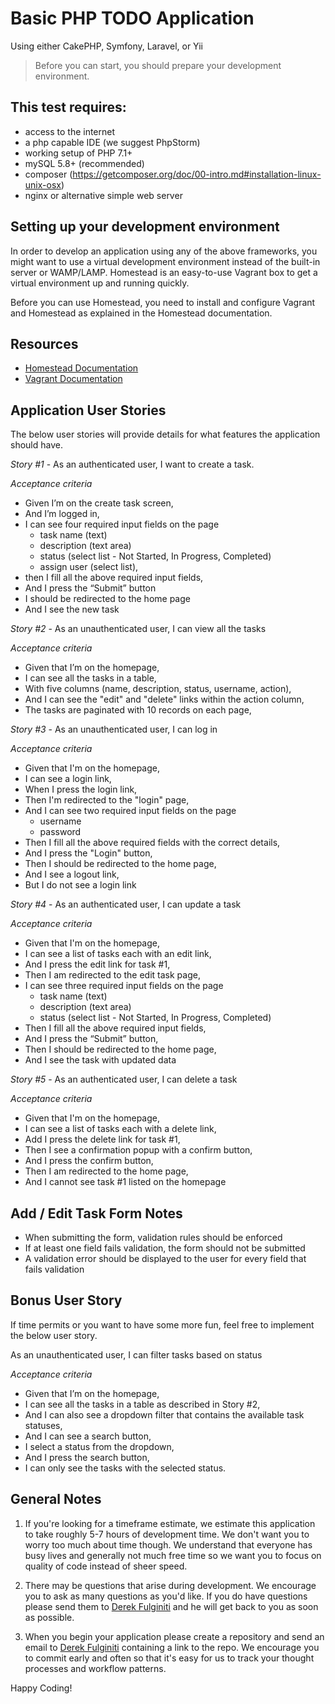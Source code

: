 # Basic PHP TODO Application

Using either CakePHP, Symfony, Laravel, or Yii

> Before you can start, you should prepare your development environment.

## This test requires:

- access to the internet
- a php capable IDE (we suggest PhpStorm)
- working setup of PHP 7.1+
- mySQL 5.8+ (recommended)
- composer (https://getcomposer.org/doc/00-intro.md#installation-linux-unix-osx)
- nginx or alternative simple web server

## Setting up your development environment

In order to develop an application using any of the above frameworks, you might want to use a virtual development environment instead of the built-in server or WAMP/LAMP. Homestead is an easy-to-use Vagrant box to get a virtual environment up and running quickly.

Before you can use Homestead, you need to install and configure Vagrant and Homestead as explained in the Homestead documentation.

## Resources

- [Homestead Documentation](https://laravel.com/docs/5.8/homestead)
- [Vagrant Documentation](https://www.vagrantup.com/)

## Application User Stories

The below user stories will provide details for what features the application should have.

*Story #1* - As an authenticated user, I want to create a task.

*Acceptance criteria*

- Given I’m on the create task screen,
- And I’m logged in,
- I can see four required input fields on the page
  - task name (text)
  - description (text area)
  - status (select list - Not Started, In Progress, Completed)
  - assign user (select list),
- then I fill all the above required input fields,
- And I press the “Submit” button
- I should be redirected to the home page
- And I see the new task


*Story #2* - As an unauthenticated user, I can view all the tasks

*Acceptance criteria*

- Given that I’m on the homepage,
- I can see all the tasks in a table,
- With five columns (name, description, status, username, action),
- And I can see the "edit" and "delete" links within the action column,
- The tasks are paginated with 10 records on each page,

*Story #3* - As an unauthenticated user, I can log in

*Acceptance criteria*

- Given that I'm on the homepage,
- I can see a login link,
- When I press the login link, 
- Then I'm redirected to the "login" page,
- And I can see two required input fields on the page
  - username
  - password
- Then I fill all the above required fields with the correct details,
- And I press the "Login" button,
- Then I should be redirected to the home page,
- And I see a logout link,
- But I do not see a login link

*Story #4* - As an authenticated user, I can update a task

*Acceptance criteria*

- Given that I'm on the homepage,
- I can see a list of tasks each with an edit link,
- And I press the edit link for task #1,
- Then I am redirected to the edit task page,
- I can see three required input fields on the page
  - task name (text)
  - description (text area)
  - status (select list - Not Started, In Progress, Completed)
- Then I fill all the above required input fields,
- And I press the “Submit” button,
- Then I should be redirected to the home page,
- And I see the task with updated data

*Story #5* - As an authenticated user, I can delete a task

*Acceptance criteria*

- Given that I'm on the homepage,
- I can see a list of tasks each with a delete link,
- Add I press the delete link for task #1,
- Then I see a confirmation popup with a confirm button,
- And I press the confirm button,
- Then I am redirected to the home page,
- And I cannot see task #1 listed on the homepage

## Add / Edit Task Form Notes
- When submitting the form, validation rules should be enforced
- If at least one field fails validation, the form should not be submitted
- A validation error should be displayed to the user for every field that fails validation

## Bonus User Story

If time permits or you want to have some more fun, feel free to implement the below user story.

As an unauthenticated user, I can filter tasks based on status

*Acceptance criteria*

- Given that I’m on the homepage,
- I can see all the tasks in a table as described in Story #2,
- And I can also see a dropdown filter that contains the available task statuses,
- And I can see a search button,
- I select a status from the dropdown,
- And I press the search button,
- I can only see the tasks with the selected status.

## General Notes
1) If you're looking for a timeframe estimate, we estimate this application to take roughly 5-7 hours of development time. We don't want you to worry too much about time though. We understand that everyone has busy lives and generally not much free time so we want you to focus on quality of code instead of sheer speed.

2) There may be questions that arise during development. We encourage you to ask as many questions as you'd like. If you do have questions please send them to [Derek Fulginiti](mailto:dfulginiti@harborcompliance.com) and he will get back to you as soon as possible.

3) When you begin your application please create a repository and send an email to [Derek Fulginiti](mailto:dfulginiti@harborcompliance.com) containing a link to the repo. We encourage you to commit early and often so that it's easy for us to track your thought processes and workflow patterns.

Happy Coding!
